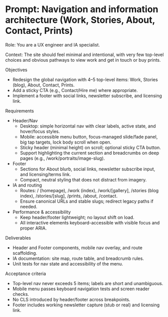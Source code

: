 # Prompt: Navigation and information architecture (Work, Stories, About, Contact, Prints)

Role: You are a UX engineer and IA specialist.

Context: The site should feel minimal and intentional, with very few top-level choices and obvious pathways to view work and get in touch or buy prints.

Objectives
- Redesign the global navigation with 4–5 top-level items: Work, Stories (blog), About, Contact, Prints.
- Add a sticky CTA (e.g., Contact/Hire me) where appropriate.
- Implement a footer with social links, newsletter subscribe, and licensing link.

Requirements
- Header/Nav
  - Desktop: simple horizontal nav with clear labels, active state, and hover/focus styles.
  - Mobile: accessible menu button, focus-managed slide/fade panel, big tap targets, lock body scroll when open.
  - Sticky header (minimal height) on scroll; optional sticky CTA button.
  - Support highlighting the current section and breadcrumbs on deep pages (e.g., /work/portraits/image-slug).
- Footer
  - Sections for About blurb, social links, newsletter subscribe input, and licensing/terms link.
  - Compact, neutral styling that does not distract from imagery.
- IA and routing
  - Routes: / (homepage), /work (index), /work/[gallery], /stories (blog index), /stories/[slug], /prints, /about, /contact.
  - Ensure canonical URLs and stable slugs; redirect legacy paths if needed.
- Performance & accessibility
  - Keep header/footer lightweight; no layout shift on load.
  - All interactive elements keyboard-accessible with visible focus and proper ARIA.

Deliverables
- Header and Footer components, mobile nav overlay, and route scaffolding.
- IA documentation: site map, route table, and breadcrumb rules.
- Unit tests for nav state and accessibility of the menu.

Acceptance criteria
- Top-level nav never exceeds 5 items; labels are short and unambiguous.
- Mobile menu passes keyboard navigation tests and screen reader checks.
- No CLS introduced by header/footer across breakpoints.
- Footer includes working newsletter capture (stub or real) and licensing link.